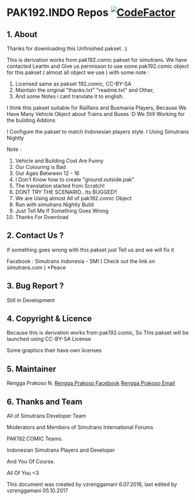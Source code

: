 # PAK192.INDO Repos [![CodeFactor](https://www.codefactor.io/repository/github/vzrenggamani/pak192indo/badge/develop)](https://www.codefactor.io/repository/github/vzrenggamani/pak192indo/overview/develop)

## 1. About

Thanks for downloading this Unfinished pakset. :)

This is derivation works from pak192.comic pakset for simutrans.
We have contacted Leartin and Give us permisson to use some pak192.comic object
for this pakset ( almost all object we use ) with some note :
1. Licensed same as pakset  192.comic, CC-BY-SA
2. Maintain the original "thanks.txt" "readme.txt" and Other,
3. And some Notes i cant translate it to english.

I think this pakset suitable for Railfans and Busmania Players,
Because We Have Many Vehicle Object about Trains and Buses :D
We Still Working for the building Addons

I Configure the pakset to match Indonesian players style.
I Using Simutrans Nightly

Note :
1. Vehicle and Building Cost Are Funny
2. Our Colouring is Bad
3. Our Ages Betwwen 12 - 16
4. I Don't Know how to create "ground.outside.pak"
5. The translation started from Scratch!
6. DONT TRY THE SCENARIO.. Its BUGGED!!
7. We are Using almost All of pak192.comic Object
8. Run with simutrans Nightly Build
9. Just Tell Me If Something Goes Wrong
10. Thanks For Download

## 2. Contact Us ?

If something goes wrong with this pakset just Tell us and we will fix it

Facebook : 
Simutrans Indonesia - SMI 
( Check out the link on simutrans.com ) *Peace


## 3. Bug Report ?

Still in Development

## 4. Copyright & Licence

Because this is derivation works from pak192.comic,
So This pakset will be launched using CC-BY-SA License

Some graphics their have own licenses

## 5. Maintainer

Rengga Prakoso N.
[Rengga Prakoso Facebook](http://www.facebook.com/vzrenggamani)
[Rengga Prakoso Email](mailto:rengga.prakoso@gmail.com)

## 6. Thanks and Team

All of Simutrans Developer Team

Moderators and Members of Simutrans International Forums

PAK192.COMIC Teams. 

Indonesian Simutrans Players and Developer

And You Of Course.

All Of You <3

This document was created by vzrenggamani 6.07.2016, last edited by vzrenggamani 05.10.2017
